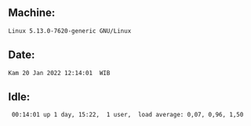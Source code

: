 ## Machine:
```
Linux 5.13.0-7620-generic GNU/Linux
```
## Date:
```
Kam 20 Jan 2022 12:14:01  WIB
```
## Idle:
```
 00:14:01 up 1 day, 15:22,  1 user,  load average: 0,07, 0,96, 1,50
```
